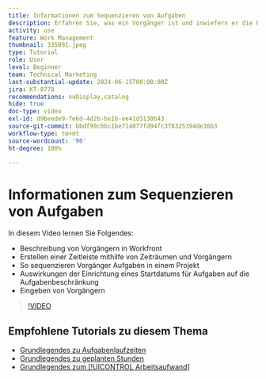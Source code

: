 ```yaml
---
title: Informationen zum Sequenzieren von Aufgaben
description: Erfahren Sie, was ein Vorgänger ist und inwiefern er die Reihenfolge der Aufgaben in einem Projekt bestimmt. Lernen Sie, mithilfe von Zeiträumen und Vorgängern eine Zeitleiste zu erstellen.
activity: use
feature: Work Management
thumbnail: 335091.jpeg
type: Tutorial
role: User
level: Beginner
team: Technical Marketing
last-substantial-update: 2024-06-15T00:00:00Z
jira: KT-8778
recommendations: noDisplay,catalog
hide: true
doc-type: video
exl-id: d9beede9-fe6d-4d2b-be1b-ee41d3130b43
source-git-commit: bbdf99c6bc1be714077fd94fc3f8325394de36b3
workflow-type: tm+mt
source-wordcount: '90'
ht-degree: 100%

---
```


# Informationen zum Sequenzieren von Aufgaben

In diesem Video lernen Sie Folgendes:

* Beschreibung von Vorgängern in Workfront
* Erstellen einer Zeitleiste mithilfe von Zeiträumen und Vorgängern
* So sequenzieren Vorgänger Aufgaben in einem Projekt
* Auswirkungen der Einrichtung eines Startdatums für Aufgaben auf die Aufgabenbeschränkung
* Eingeben von Vorgängern

>[!VIDEO](https://video.tv.adobe.com/v/335091/?quality=12&learn=on&enablevpops=1)

<!--
Learn more urls
There's a lot more you can learn about predecessors, such as dependency type and lag. [!DNL Workfront] recommends getting the basics down first, then pulling those other features into your project planning. If you're curious, here are some articles about additional functionality.
Overview of task predecessors
Create predecessor relationships by chaining tasks
Creating a predecessor relationship on the task list
Overview of lag types
Overview of task dependency types
-->

## Empfohlene Tutorials zu diesem Thema

* [Grundlegendes zu Aufgabenlaufzeiten](/help/manage-work/tasks/understand-task-durations.md)
* [Grundlegendes zu geplanten Stunden](/help/manage-work/tasks/understand-planned-hours.md)
* [Grundlegendes zum [!UICONTROL Arbeitsaufwand]](/help/manage-work/tasks/understand-work-effort.md)
